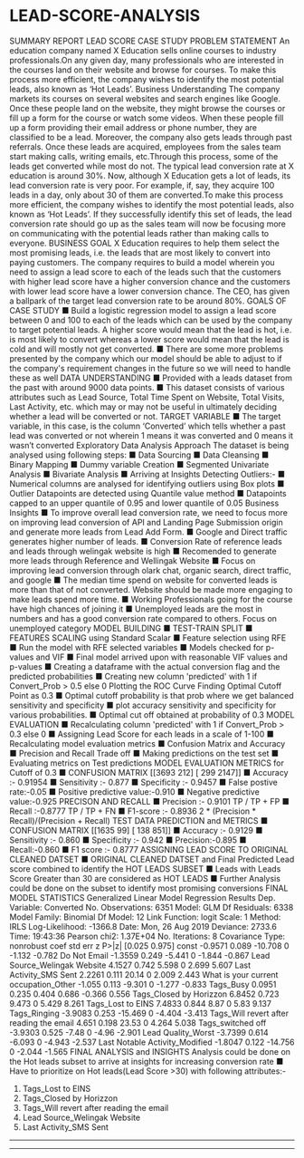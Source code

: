 # LEAD-SCORE-ANALYSIS

SUMMARY REPORT
LEAD SCORE CASE STUDY
PROBLEM STATEMENT
An education company named X Education sells online courses to industry professionals.On
any given day, many professionals who are interested in the courses land on their website and
browse for courses. To make this process more efficient, the company wishes to identify the
most potential leads, also known as ‘Hot Leads’.
Business Understanding
The company markets its courses on several websites and search engines like Google. Once
these people land on the website, they might browse the courses or fill up a form for the
course or watch some videos. When these people fill up a form providing their email address
or phone number, they are classified to be a lead. Moreover, the company also gets leads
through past referrals. Once these leads are acquired, employees from the sales team start
making calls, writing emails, etc.Through this process, some of the leads get converted while
most do not. The typical lead conversion rate at X education is around 30%. Now, although X
Education gets a lot of leads, its lead conversion rate is very poor. For example, if, say, they
acquire 100 leads in a day, only about 30 of them are converted.To make this process more
efficient, the company wishes to identify the most potential leads, also known as ‘Hot Leads’.
If they successfully identify this set of leads, the lead conversion rate should go up as the
sales team will now be focusing more on communicating with the potential leads rather than
making calls to everyone.
BUSINESS GOAL
X Education requires to help them select the most promising leads, i.e. the leads that are most
likely to convert into paying customers.
The company requires to build a model wherein you need to assign a lead score to each of the
leads such that the customers with higher lead score have a higher conversion chance and the
customers with lower lead score have a lower conversion chance.
The CEO, has given a ballpark of the target lead conversion rate to be around 80%.
GOALS OF CASE STUDY
■ Build a logistic regression model to assign a lead score between 0 and 100 to each of
the leads which can be used by the company to target potential leads. A higher score
would mean that the lead is hot, i.e. is most likely to convert whereas a lower score
would mean that the lead is cold and will mostly not get converted.
■ There are some more problems presented by the company which our model should be
able to adjust to if the company's requirement changes in the future so we will need to
handle these as well
DATA UNDERSTANDING
■ Provided with a leads dataset from the past with around 9000 data points.
■ This dataset consists of various attributes such as Lead Source, Total Time Spent on
Website, Total Visits, Last Activity, etc. which may or may not be useful in ultimately
deciding whether a lead will be converted or not.
TARGET VARIABLE
■ The target variable, in this case, is the column ‘Converted’ which tells whether a
past lead was converted or not wherein 1 means it was converted and 0 means it
wasn’t converted
Exploratory Data Analysis Approach
The dataset is being analysed using following steps:
■ Data Sourcing
■ Data Cleansing
■ Binary Mapping
■ Dummy variable Creation
■ Segmented Univariate Analysis
■ Bivariate Analysis
■ Arriving at Insights
Detecting Outliers:-
■ Numerical columns are analysed for identifying outliers using Box plots
■ Outlier Datapoints are detected using Quantile value method
■ Datapoints capped to an upper quantile of 0.95 and lower quantile of 0.05
Business Insights
■ To improve overall lead conversion rate, we need to focus more on improving lead
conversion of API and Landing Page Submission origin and generate more leads from
Lead Add Form.
■ Google and Direct traffic generates higher number of leads.
■ Conversion Rate of reference leads and leads through welingak website is high
■ Recomended to generate more leads through Reference and Wellingak Website
■ Focus on improving lead conversion through olark chat, organic search, direct traffic,
and google
■ The median time spend on website for converted leads is more than that of not
converted. Website should be made more engaging to make leads spend more time.
■ Working Professionals going for the course have high chances of joining it
■ Unemployed leads are the most in numbers and has a good conversion rate compared
to others. Focus on unemployed category
MODEL BUILDING
■ TEST-TRAIN SPLIT
■ FEATURES SCALING using Standard Scalar
■ Feature selection using RFE
■ Run the model with RFE selected variables
■ Models checked for p-values and VIF
■ Final model arrived upon with reasonable VIF values and p-values
■ Creating a dataframe with the actual conversion flag and the predicted probabilities
■ Creating new column 'predicted' with 1 if Convert_Prob > 0.5 else 0
Plotting the ROC Curve
Finding Optimal Cutoff Point as 0.3
■ Optimal cutoff probability is that prob where we get balanced sensitivity and
specificity
■ plot accuracy sensitivity and specificity for various probabilities.
■ Optimal cut off obtained at probability of 0.3
MODEL EVALUATION
■ Recalculating column 'predicted' with 1 if Convert_Prob > 0.3 else 0
■ Assigning Lead Score for each leads in a scale of 1-100
■ Recalculating model evaluation metrics
■ Confusion Matrix and Accuracy
■ Precision and Recall Trade off
■ Making predictions on the test set
■ Evaluating metrics on Test predictions
MODEL EVALUATION METRICS for Cutoff of 0.3
■ CONFUSION MATRIX
[[3693 212]
[ 299 2147]]
■ Accuracy :- 0.91954
■ Sensitivity :- 0.877
■ Specificity :- 0.9457
■ False postive rate:-0.05
■ Positive predictive value:-0.910
■ Negative predictive value:-0.925
PRECISON AND RECALL
■ Precision :- 0.9101
TP / TP + FP
■ Recall :-0.8777
TP / TP + FN
■ F1-score :- 0.8936
2 * (Precision * Recall)/(Precision + Recall)
TEST DATA PREDICTION and METRICS
■ CONFUSION MATRIX
[[1635 99]
[ 138 851]]
■ Accuracy :- 0.9129
■ Sensitivity :- 0.860
■ Specificity :- 0.942
■ Precision:-0.895
■ Recall:-0.860
■ F1 score :- 0.8777
ASSIGNING LEAD SCORE TO ORIGINAL CLEANED DATSET
■ ORIGINAL CLEANED DATSET and Final Predicted Lead score combined to
identify the HOT LEADS SUBSET
■ Leads with Leads Score Greater than 30 are considered as HOT LEADS
■ Further Analysis could be done on the subset to identify most promising conversions
FINAL MODEL STATISTICS
Generalized Linear Model Regression Results
Dep. Variable: Converted
No.
Observations:
6351
Model: GLM Df Residuals: 6338
Model Family: Binomial Df Model: 12
Link Function: logit Scale: 1
Method: IRLS Log-Likelihood: -1366.8
Date:
Mon, 26 Aug
2019
Deviance: 2733.6
Time: 19:43:36 Pearson chi2: 1.37E+04
No. Iterations: 8
Covariance
Type:
nonrobust
coef std err z P>|z| [0.025 0.975]
const -0.9571 0.089 -10.708 0 -1.132 -0.782
Do Not Email -1.3559 0.249 -5.441 0 -1.844 -0.867
Lead
Source_Welingak
Website
4.1527 0.742 5.598 0 2.699 5.607
Last Activity_SMS
Sent
2.2261 0.111 20.14 0 2.009 2.443
What is your
current
occupation_Other
-1.055 0.113 -9.301 0 -1.277 -0.833
Tags_Busy 0.0951 0.235 0.404 0.686 -0.366 0.556
Tags_Closed by
Horizzon
6.8452 0.723 9.473 0 5.429 8.261
Tags_Lost to EINS 7.4833 0.844 8.87 0 5.83 9.137
Tags_Ringing -3.9083 0.253 -15.469 0 -4.404 -3.413
Tags_Will revert
after reading the
email
4.651 0.198 23.53 0 4.264 5.038
Tags_switched off -3.9303 0.525 -7.48 0 -4.96 -2.901
Lead
Quality_Worst
-3.7399 0.614 -6.093 0 -4.943 -2.537
Last Notable
Activity_Modified
-1.8047 0.122 -14.756 0 -2.044 -1.565
FINAL ANALYSIS and INSIGHTS
Analysis could be done on the Hot leads subset to arrive at insights for increasing conversion rate
■ Have to prioritize on Hot leads(Lead Score >30) with following attributes:-
1. Tags_Lost to EINS
2. Tags_Closed by Horizzon
3. Tags_Will revert after reading the email
4. Lead Source_Welingak Website
5. Last Activity_SMS Sent
___________________________________________________________________________
____________
